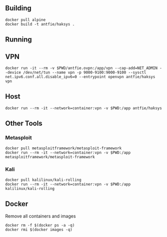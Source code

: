 ## Building

```
docker pull alpine
docker build -t antfie/haksys .
```

## Running 

## VPN

```
docker run -it --rm -v $PWD/antfie.ovpn:/app/vpn --cap-add=NET_ADMIN --device /dev/net/tun --name vpn -p 9000-9100:9000-9100 --sysctl net.ipv6.conf.all.disable_ipv6=0 --entrypoint openvpn antfie/haksys vpn
```

## Host

```
docker run --rm -it --network=container:vpn -v $PWD:/app antfie/haksys
```

## Other Tools


### Metasploit

```
docker pull metasploitframework/metasploit-framework
docker run --rm -it --network=container:vpn -v $PWD:/app metasploitframework/metasploit-framework
```

### Kali

```
docker pull kalilinux/kali-rolling
docker run --rm -it --network=container:vpn -v $PWD:/app kalilinux/kali-rolling
```

## Docker

Remove all containers and images

```
docker rm -f $(docker ps -a -q)
docker rmi $(docker images -q)
```
